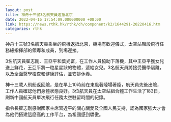 ```yaml
---
layout: post
title: 神舟十三號3名航天員返抵北京
date: 2022-04-16 17:54:09.000000000 +08:00
link: https://news.rthk.hk/rthk/ch/component/k2/1644291-20220416.htm
categories: rthk
---
```


神舟十三號3名航天員乘坐的飛機返抵北京，機場有歡迎儀式，太空站階段飛行任務總指揮部的領導和成員，到場迎接。

3名航天員翟志剛、王亞平和葉光富，在工作人員協助下落機，其中王亞平獲女兒送上鮮花，王亞平將一粒星星狀的物體，遞給女兒。3名航天員將接受醫學隔離，以及全面醫學檢查和健康評估，並安排休養。

神十三載人飛船返回艙，是在早上10時前在東風著陸場著陸，航天員先後出艙，工作人員確認他們身體狀態良好。3位航天員在太空站組合體工作生活了183日，刷新中國航天員單次飛行任務太空駐留時間的紀錄。

指令長翟志剛感謝國家主席習近平的關心關愛及全國人民支持，認為國家強大才會為他們搭建這麼高的工作平台，為祖國感到驕傲。
